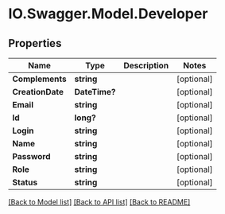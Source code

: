 # IO.Swagger.Model.Developer
## Properties

Name | Type | Description | Notes
------------ | ------------- | ------------- | -------------
**Complements** | **string** |  | [optional] 
**CreationDate** | **DateTime?** |  | [optional] 
**Email** | **string** |  | [optional] 
**Id** | **long?** |  | [optional] 
**Login** | **string** |  | [optional] 
**Name** | **string** |  | [optional] 
**Password** | **string** |  | [optional] 
**Role** | **string** |  | [optional] 
**Status** | **string** |  | [optional] 

[[Back to Model list]](../README.md#documentation-for-models) [[Back to API list]](../README.md#documentation-for-api-endpoints) [[Back to README]](../README.md)


